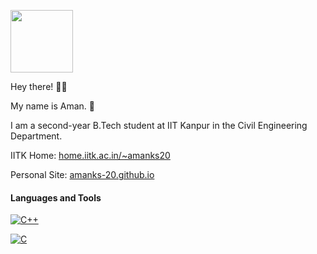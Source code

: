 
<code><img height="100" src = "https://home.iitk.ac.in/~amanks20/assets/images/gif/stars.gif"></code>

Hey there! 👋🏻

My name is Aman. 🙂

I am a second-year B.Tech student at IIT Kanpur in the Civil Engineering Department.

IITK Home: [home.iitk.ac.in/~amanks20](https://home.iitk.ac.in/~amanks20/) 

Personal Site: [amanks-20.github.io](https://amanks-20.github.io/)



#### Languages and Tools
[![C++](https://i.imgur.com/Ao2P8iG.png)](https://isocpp.org/)

[![C](https://i.imgur.com/zINUxVf.png)](https://en.wikipedia.org/wiki/C_(programming_language))



<!----
<code><img height="100" src = "https://github.com/protonaman/home.iitk/blob/main/assets/images/misc/stars.gif"></code>
## [Aman Kumar Singh](https://home.iitk.ac.in/~amanks20/)

#### Repositories
- <code><img height="30" src = "#"></code> [IITK Homepage - amanks20](https://github.com/amanks-20/iitk_home)
- <code><img height="30" src = "#"></code> [SoCE IITK Website](https://github.com/SOCE-IITK/soce)
- <code><img height="30" src = "#"></code> [CAD Project - AeroClub IITK](https://github.com/amanks-20/CAD-Project)
<code><img height="100" src = "https://github.com/amanks-20/iitk_home/blob/master/assets/images/misc/music.gif"></code>

#### Languages and Tools
<code><img height="30" src = "https://raw.githubusercontent.com/github/explore/80688e429a7d4ef2fca1e82350fe8e3517d3494d/topics/cpp/cpp.png"></code>
<code><img height="30" src = "https://raw.githubusercontent.com/github/explore/80688e429a7d4ef2fca1e82350fe8e3517d3494d/topics/c/c.png"></code>
<code><img height="30" src = "https://raw.githubusercontent.com/github/explore/80688e429a7d4ef2fca1e82350fe8e3517d3494d/topics/html/html.png"></code>
<code><img height="30" src = "https://raw.githubusercontent.com/github/explore/80688e429a7d4ef2fca1e82350fe8e3517d3494d/topics/css/css.png"></code>
<code><img height="30" src = "https://raw.githubusercontent.com/github/explore/80688e429a7d4ef2fca1e82350fe8e3517d3494d/topics/google/google.png"></code>
<code><img height="30" src = "https://raw.githubusercontent.com/github/explore/80688e429a7d4ef2fca1e82350fe8e3517d3494d/topics/windows/windows.png"></code>
<code><img height="30" src = "https://raw.githubusercontent.com/github/explore/80688e429a7d4ef2fca1e82350fe8e3517d3494d/topics/chrome/chrome.png"></code>
<code><img height="30" src = "https://raw.githubusercontent.com/github/explore/80688e429a7d4ef2fca1e82350fe8e3517d3494d/topics/atom/atom.png"></code>
---->
